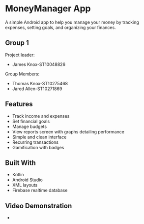 # MoneyManager App

A simple Android app to help you manage your money by tracking expenses, setting goals, and organizing your finances.

## Group 1

Project leader: 
- James Knox-ST10048826

Group Members:
- Thomas Knox-ST10275468
- Jared Allen-ST10271869

## Features

- Track income and expenses
- Set financial goals
- Manage budgets
- View reports screen with graphs detailing performance
- Simple and clean interface
- Recurring transactions
- Gamification with badges

## Built With

- Kotlin
- Android Studio
- XML layouts
- Firebase realtime database

## Video Demonstration

-

